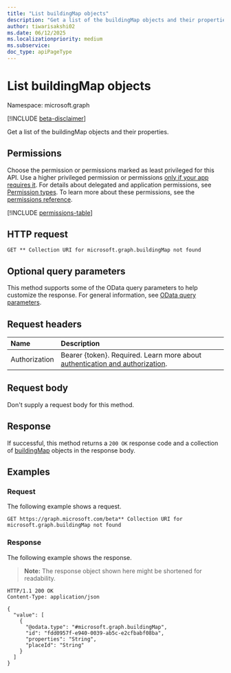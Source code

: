 ```yaml
---
title: "List buildingMap objects"
description: "Get a list of the buildingMap objects and their properties."
author: tiwarisakshi02
ms.date: 06/12/2025
ms.localizationpriority: medium
ms.subservice: 
doc_type: apiPageType
---
```


# List buildingMap objects

Namespace: microsoft.graph

[!INCLUDE [beta-disclaimer](../../includes/beta-disclaimer.md)]

Get a list of the buildingMap objects and their properties.

## Permissions

Choose the permission or permissions marked as least privileged for this API. Use a higher privileged permission or permissions [only if your app requires it](/graph/permissions-overview#best-practices-for-using-microsoft-graph-permissions). For details about delegated and application permissions, see [Permission types](/graph/permissions-overview#permission-types). To learn more about these permissions, see the [permissions reference](/graph/permissions-reference).

<!-- {
  "blockType": "permissions",
  "name": "building-list-map-permissions"
}
-->
[!INCLUDE [permissions-table](../includes/permissions/building-list-map-permissions.md)]

## HTTP request

<!-- {
  "blockType": "ignored"
}
-->
``` http
GET ** Collection URI for microsoft.graph.buildingMap not found
```

## Optional query parameters

This method supports some of the OData query parameters to help customize the response. For general information, see [OData query parameters](/graph/query-parameters).

## Request headers

|Name|Description|
|:---|:---|
|Authorization|Bearer {token}. Required. Learn more about [authentication and authorization](/graph/auth/auth-concepts).|

## Request body

Don't supply a request body for this method.

## Response

If successful, this method returns a `200 OK` response code and a collection of [buildingMap](../resources/buildingmap.md) objects in the response body.

## Examples

### Request

The following example shows a request.
<!-- {
  "blockType": "request",
  "name": "list_buildingmap"
}
-->
``` http
GET https://graph.microsoft.com/beta** Collection URI for microsoft.graph.buildingMap not found
```


### Response

The following example shows the response.
>**Note:** The response object shown here might be shortened for readability.
<!-- {
  "blockType": "response",
  "truncated": true,
  "@odata.type": "microsoft.graph.buildingMap"
}
-->
``` http
HTTP/1.1 200 OK
Content-Type: application/json

{
  "value": [
    {
      "@odata.type": "#microsoft.graph.buildingMap",
      "id": "fdd0957f-e940-0039-ab5c-e2cfbabf08ba",
      "properties": "String",
      "placeId": "String"
    }
  ]
}
```


